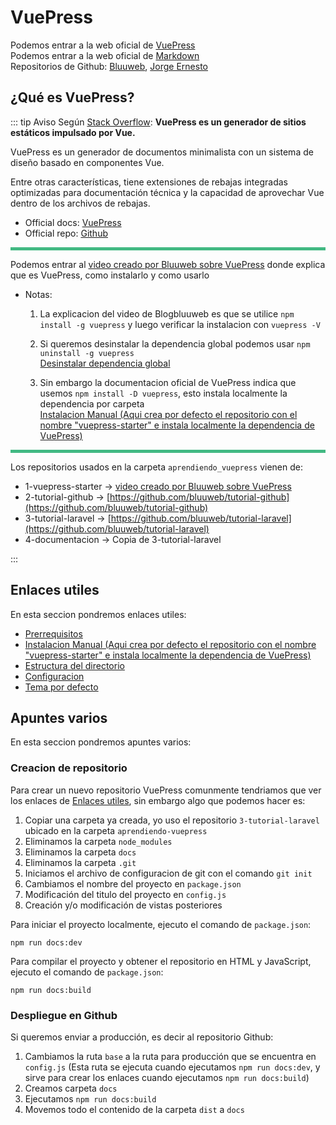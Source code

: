 # VuePress

Podemos entrar a la web oficial de [VuePress](https://vuepress.vuejs.org/)<br>
Podemos entrar a la web oficial de [Markdown](https://programminghistorian.org/es/lecciones/introduccion-a-markdown)<br>
Repositorios de Github: [Bluuweb](https://github.com/bluuweb), [Jorge Ernesto](https://github.com/jorge-ernesto)

## ¿Qué es VuePress?

::: tip Aviso
Según [Stack Overflow](https://stackoverflow.com/tags/vuepress/info): **VuePress es un generador de sitios estáticos impulsado por Vue.**

VuePress es un generador de documentos minimalista con un sistema de diseño basado en componentes Vue.

Entre otras características, tiene extensiones de rebajas integradas optimizadas para documentación técnica y la capacidad de aprovechar Vue dentro de los archivos de rebajas.

* Official docs: [VuePress](https://vuepress.vuejs.org/)<br>
* Official repo: [Github](https://github.com/vuejs/vuepress)

<hr style="height: 5px; background-color: #42b983;">

Podemos entrar al [video creado por Bluuweb sobre VuePress](https://www.youtube.com/watch?v=o334x1W_RDY) donde explica que es VuePress, como instalarlo y como usarlo<br> 

* Notas:
    1. La explicacion del video de Blogbluuweb es que se utilice ``npm install -g vuepress`` y luego verificar la instalacion con ``vuepress -V``<br>

    2. Si queremos desinstalar la dependencia global podemos usar ``npm uninstall -g vuepress``<br>
    [Desinstalar dependencia global](https://qastack.mx/programming/13066532/how-to-uninstall-npm-modules-in-node-js#:~:text=En%20caso%20de%20que%20sea,g%20uninstall%20.&text=Si%20desea%20desinstalar%20varios%20m%C3%B3dulos,ejecute%20el%20comando%20npm%20install%20.)

    3. Sin embargo la documentacion oficial de VuePress indica que usemos ``npm install -D vuepress``, esto instala localmente la dependencia por carpeta<br>
    [Instalacion Manual (Aqui crea por defecto el repositorio con el nombre "vuepress-starter" e instala localmente la dependencia de VuePress)](https://vuepress.vuejs.org/guide/getting-started.html#manual-installation)

<hr style="height: 5px; background-color: #42b983;">

Los repositorios usados en la carpeta ``aprendiendo_vuepress`` vienen de:<br>

* 1-vuepress-starter -> [video creado por Bluuweb sobre VuePress](https://www.youtube.com/watch?v=o334x1W_RDY)
* 2-tutorial-github -> [https://github.com/bluuweb/tutorial-github](https://github.com/bluuweb/tutorial-github)
* 3-tutorial-laravel -> [https://github.com/bluuweb/tutorial-laravel](https://github.com/bluuweb/tutorial-laravel)
* 4-documentacion -> Copia de 3-tutorial-laravel

:::

## Enlaces utiles

En esta seccion pondremos enlaces utiles:

* [Prerrequisitos](https://vuepress.vuejs.org/guide/getting-started.html#prerequisites)<br>
* [Instalacion Manual (Aqui crea por defecto el repositorio con el nombre "vuepress-starter" e instala localmente la dependencia de VuePress)](https://vuepress.vuejs.org/guide/getting-started.html#manual-installation)<br>
* [Estructura del directorio](https://vuepress.vuejs.org/guide/directory-structure.html#directory-structure)<br>
* [Configuracion](https://vuepress.vuejs.org/guide/basic-config.html#configuration)<br>
* [Tema por defecto](https://vuepress.vuejs.org/theme/default-theme-config.html#default-theme-config)<br>

## Apuntes varios

En esta seccion pondremos apuntes varios:

### Creacion de repositorio

Para crear un nuevo repositorio VuePress comunmente tendriamos que ver los enlaces de [Enlaces utiles](/vuepress/#enlaces-utiles), sin embargo algo que podemos hacer es:
1. Copiar una carpeta ya creada, yo uso el repositorio `3-tutorial-laravel` ubicado en la carpeta `aprendiendo-vuepress`
2. Eliminamos la carpeta `node_modules`
2. Eliminamos la carpeta `docs`
2. Eliminamos la carpeta `.git`
3. Iniciamos el archivo de configuracion de git con el comando `git init`
4. Cambiamos el nombre del proyecto en `package.json`
5. Modificación del titulo del proyecto en `config.js`
6. Creación y/o modificación de vistas posteriores

Para iniciar el proyecto localmente, ejecuto el comando de `package.json`:
```
npm run docs:dev
```

Para compilar el proyecto y obtener el repositorio en HTML y JavaScript, ejecuto el comando de `package.json`:
```
npm run docs:build
```

### Despliegue en Github

Si queremos enviar a producción, es decir al repositorio Github:
1. Cambiamos la ruta `base` a la ruta para producción que se encuentra en `config.js` (Esta ruta se ejecuta cuando ejecutamos `npm run docs:dev`, y sirve para crear los enlaces cuando ejecutamos `npm run docs:build`)
2. Creamos carpeta `docs`
3. Ejecutamos `npm run docs:build`
4. Movemos todo el contenido de la carpeta `dist` a `docs`